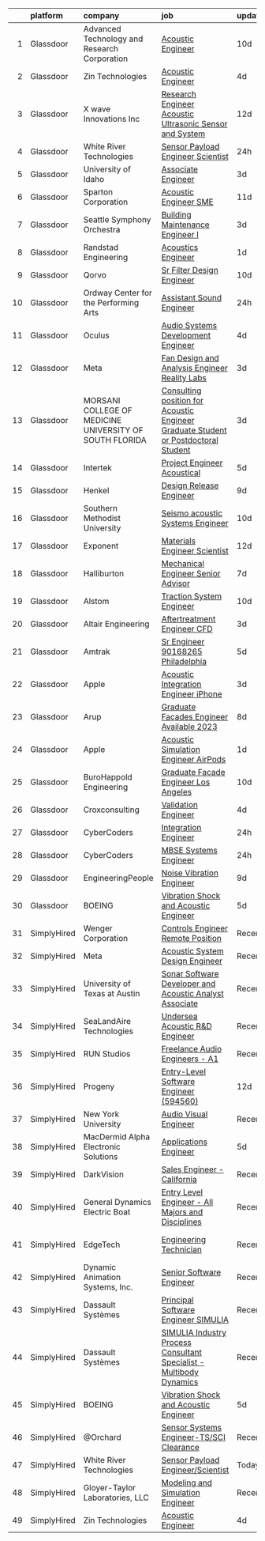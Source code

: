 

|    | platform    | company                                                   | job                                                                                                                                                                                                                                                                                                                                                                                                                                                                                                                                                                                                                                                                                                                                                                                                                                                                                                                                                                                                                                                                                                                                                                                                                                                                                                                                                                                                                                                                                | update_time   | location             |
|---:|:------------|:----------------------------------------------------------|:-----------------------------------------------------------------------------------------------------------------------------------------------------------------------------------------------------------------------------------------------------------------------------------------------------------------------------------------------------------------------------------------------------------------------------------------------------------------------------------------------------------------------------------------------------------------------------------------------------------------------------------------------------------------------------------------------------------------------------------------------------------------------------------------------------------------------------------------------------------------------------------------------------------------------------------------------------------------------------------------------------------------------------------------------------------------------------------------------------------------------------------------------------------------------------------------------------------------------------------------------------------------------------------------------------------------------------------------------------------------------------------------------------------------------------------------------------------------------------------|:--------------|:---------------------|
|  1 | Glassdoor   | Advanced Technology and Research Corporation              | [Acoustic Engineer](https://www.glassdoor.com/partner/jobListing.htm?pos=112&ao=1136043&s=58&guid=0000018354ac1ab5858f4c074c9eaadf&src=GD_JOB_AD&t=SR&vt=w&ea=1&cs=1_1582a5a0&cb=1663572909035&jobListingId=1008127090778&jrtk=3-0-1gdaao6mkk61c801-1gdaao6n4i3a0800-89e543602943ed7e-)                                                                                                                                                                                                                                                                                                                                                                                                                                                                                                                                                                                                                                                                                                                                                                                                                                                                                                                                                                                                                                                                                                                                                                                            | 10d           | Bethesda, MD         |
|  2 | Glassdoor   | Zin Technologies                                          | [Acoustic Engineer](https://www.glassdoor.com/partner/jobListing.htm?pos=102&ao=1110586&s=58&guid=0000018354ac1ab5858f4c074c9eaadf&src=GD_JOB_AD&t=SR&vt=w&ea=1&cs=1_5f300710&cb=1663572909034&jobListingId=1008139124840&cpc=01657B10174A43CF&jrtk=3-0-1gdaao6mkk61c801-1gdaao6n4i3a0800-961aed073fe96498--6NYlbfkN0DViyymzWuwNOX5RLbsdC26s0cnEEcWXpmsOb4yN41ggYqCxbKYobu9kKgyfT6n6xZtsKfAwrZXmSwyZADnsqerVrdQV5V7VdhNe7QVo8F82Jf99_NSj1pMCzNZ6J_gcbF5pn-RNREPO1h04Wc-JaVV6tEFhKs28XMXKY5t-08TzKcIqJXkM8T8ioj346V6PSNVOmTba80q-KHXCD6x4l0L30VTBCvTSxF6PiyUo2Cc-HvFQVQm5brbmyunUeN910lvtbWxqY6zlptiaVwhiNszEzmVcTECvvSeHUnNj1CAhDHP3AOtnVSPrXGgiMdX1gbSa2MKLI_08ih3pt5agbkhiMe49FPu9cDlO53zeMN93-OCd8tzz1MvMzsCxblPmzvg9QLPD3TBWzwnS7m1IuYgKfcxMlOZRsgJ9It8aKN2gSrc1n1NZEzFgAY1k72b3eiQHvZtY_NwyM8qVvi12Nk6KD7kmApfKROQ6YmzYfNc9tmELmWDA1JbY1bp3WLY2yk%3D)                                                                                                                                                                                                                                                                                                                                                                                                                                                                                                                                                                                                                         | 4d            | Cleveland, OH        |
|  3 | Glassdoor   | X wave Innovations  Inc                                   | [Research Engineer   Acoustic  Ultrasonic Sensor and System](https://www.glassdoor.com/partner/jobListing.htm?pos=101&ao=1110586&s=58&guid=0000018354ac1ab5858f4c074c9eaadf&src=GD_JOB_AD&t=SR&vt=w&ea=1&cs=1_374ca824&cb=1663572909034&jobListingId=1008120456243&cpc=07E115E50C044AB0&jrtk=3-0-1gdaao6mkk61c801-1gdaao6n4i3a0800-8b28430843ee8fd0--6NYlbfkN0BHIfC1zsKGIu0R3teaIu8liT7fbRNLaQeDQfcPJweUKxynNxS1I3QAxxY8sUOPCofg_r53BMj0SbXowN0Fq7NDdNj3ZvmNwkX73jybw_-RU0XFOOqu_8ArTDP4JpwOlNlRmJhZIm22hZH9qKHJE12kr5AUzdWgt6ri3W2_npT1sjAwbd44WNW9zh1HfKyXybJykeyS3VzOijNWkt8ECa-BRItXO--2jueQDC29j1lvjvKjE7CGlXVcsSrYg9DKu41l98_XnlLNIwqskkYJYl2kOWmU10kc3nmj0WTSjlYJvBlarMQkz9TxbwrMNBNl60BDPAEsSYgjHp1OZ8O774_yYjPrxpeMaGYXb9fw7tLvSHxi6KY6k54LQzZow75cRnNw8TnYKIaw78SVL1MO3dnUujwChmNqBED0CvAzMuQYy7etYVeXoQbgiV7YRduoiyWtduRRmC9nfEe-BhMRgzrV5_F4jXa8FziR8PxFSjjgnMOfwNrAtqsQrVEYxD7B0oQK6BI9nsIVL_kDNOybBQhU0dWQfYEKiYf9l9SGOAJ83zakRi2hhYXS)                                                                                                                                                                                                                                                                                                                                                                                                                                                                                                                              | 12d           | Gaithersburg, MD     |
|  4 | Glassdoor   | White River Technologies                                  | [Sensor Payload Engineer Scientist](https://www.glassdoor.com/partner/jobListing.htm?pos=116&ao=1136043&s=58&guid=0000018354ac1ab5858f4c074c9eaadf&src=GD_JOB_AD&t=SR&vt=w&cs=1_0e3cac7d&cb=1663572909036&jobListingId=1008147762128&jrtk=3-0-1gdaao6mkk61c801-1gdaao6n4i3a0800-54b733822357fd1f-)                                                                                                                                                                                                                                                                                                                                                                                                                                                                                                                                                                                                                                                                                                                                                                                                                                                                                                                                                                                                                                                                                                                                                                                 | 24h           | Lebanon, NH          |
|  5 | Glassdoor   | University of Idaho                                       | [Associate Engineer](https://www.glassdoor.com/partner/jobListing.htm?pos=120&ao=1136043&s=58&guid=0000018354ac1ab5858f4c074c9eaadf&src=GD_JOB_AD&t=SR&vt=w&cs=1_b393be75&cb=1663572909036&jobListingId=1008142946922&jrtk=3-0-1gdaao6mkk61c801-1gdaao6n4i3a0800-94fce25bb23ce12c-)                                                                                                                                                                                                                                                                                                                                                                                                                                                                                                                                                                                                                                                                                                                                                                                                                                                                                                                                                                                                                                                                                                                                                                                                | 3d            | Boise, ID            |
|  6 | Glassdoor   | Sparton Corporation                                       | [Acoustic Engineer  SME ](https://www.glassdoor.com/partner/jobListing.htm?pos=124&ao=1136043&s=58&guid=0000018354ac1ab5858f4c074c9eaadf&src=GD_JOB_AD&t=SR&vt=w&ea=1&cs=1_57194736&cb=1663572909037&jobListingId=1008123110741&jrtk=3-0-1gdaao6mkk61c801-1gdaao6n4i3a0800-692b4cdd0f771e1e-)                                                                                                                                                                                                                                                                                                                                                                                                                                                                                                                                                                                                                                                                                                                                                                                                                                                                                                                                                                                                                                                                                                                                                                                      | 11d           | De Leon Springs, FL  |
|  7 | Glassdoor   | Seattle Symphony Orchestra                                | [Building Maintenance Engineer I](https://www.glassdoor.com/partner/jobListing.htm?pos=104&ao=1110586&s=58&guid=0000018354ac1ab5858f4c074c9eaadf&src=GD_JOB_AD&t=SR&vt=w&ea=1&cs=1_e79fa2e0&cb=1663572909035&jobListingId=1008142711922&cpc=45DC3EB807283E85&jrtk=3-0-1gdaao6mkk61c801-1gdaao6n4i3a0800-0748751bc8b6eabb--6NYlbfkN0AdHWfR3D8b8Eonp31kG4JxtsTQErMCr1mjBfTXxBp8Ncbd_qCBC4PuBfB2ubs5lnH2NTv5dRj1St9MOvuOPmTDRUSvKShel_G8REaikg2u4Q_Xoibxk_5rGTlgc29DCcQamGIzhHtE8g7s6HShF9LpDxX6lK3EUf_i9g3k3Z_UL2Bl3PJ4sCxxdoqEsnaWZ8IAxmPUiiYXyyg6x50xyeZpKmIhKRgwLVwlWd3ZjbnItOjpHCzmKgi4CyfQmzRBmIqXos8N0IDUjWgQYoii8WFgRuXJ3aG5nedXfBdrL2qWAosZl8PrVxKfV7VXc0aPSTsv5XS46pVbg-ehtXqcAKRP4ThBy-eZ2Y-fKcPU2Pso0CYOREo9Gu6HrE31CeBbKTD6kj3XdG5u32SWSj2eBRPxrMUUKrPm0wGQeuj9TRHi4j8Jdfthk8Tv7fZufd00WeDnhH9lA33D_zeipe8ivJhNSae8vrbaxHCrB4Jn2Ea2n19R8l6ctIPk0rO2OVf7H4Q%3D)                                                                                                                                                                                                                                                                                                                                                                                                                                                                                                                                                                                                           | 3d            | Seattle, WA          |
|  8 | Glassdoor   | Randstad Engineering                                      | [Acoustics Engineer](https://www.glassdoor.com/partner/jobListing.htm?pos=107&ao=1110586&s=58&guid=0000018354ac1ab5858f4c074c9eaadf&src=GD_JOB_AD&t=SR&vt=w&ea=1&cs=1_ba5f5ace&cb=1663572909035&jobListingId=1008146395319&cpc=2CAED5C921A5F994&jrtk=3-0-1gdaao6mkk61c801-1gdaao6n4i3a0800-3533152d33cf8374--6NYlbfkN0BP0SNj5t90jkfF5SbRhYc-YYyKnIlIACqwosTKYtJiUOp36XFEILIi7NeTHfhZHbsW-mUkTBjl8Iw3WU-5SqwJGlMOgw2JpWZkLU-6lAixkGeMfLdqscvBGPGzZn7lcPvC9qIOBKdLZCN761WcXu4-8OKZ7XLBHxweVfOiciQhWxAZPPoBkvew2C1mQHDgW4bv4yeKHiwXo9QHwc1q-oPrHhsS_7ugG0vWTsBkq8L7lWEBBlbQ3LOhcI1d1l-PX9G2sPT0LBJtd2UWFoCeaHo_YJE65APiknDJ8i94L74LP8UYz9fVB9lrl7fIKNaXH8tII-b3SpScHD0Nk66McAmVEQbPlbB1TDDxp7nslZW66wN2Mb6lEtG4AR2OUHWHAiCHrm-MuntPBISr8iHxxhOIXm6dxYDPJN48ogvjKMHchEfOeNqbgBJZU6y_SJvltudss6V2rQoskxxU3GBmLFGKOO4nuZIybaWp9wJpP_2DxDEgDmSE1WnBlY8uQqf3KEOiMG_7bj6Wy5vLZMEf7VUlY71ipN_YF0mo2TWZpwHxn5vgubNmGI3yfoAN9otjGAuH-AuvjpXiCvX6XeYbTqUhYNxhR33UFpCCYCC6TeHzIU7fwbmpPctBbNT2PIRIT4BoJ88MwQom7b_iSSi2lSyBAbPDl526XiBcYCTENuC9xsDtcrutXERXXAXDXhCK-mL-IGOZmzxtmyLV4dojeuDbp-HkT_vW7qk%3D)                                                                                                                                                                                                                                                                                                                                                                                        | 1d            | Los Angeles, CA      |
|  9 | Glassdoor   | Qorvo                                                     | [Sr Filter Design Engineer](https://www.glassdoor.com/partner/jobListing.htm?pos=127&ao=1136043&s=58&guid=0000018354ac1ab5858f4c074c9eaadf&src=GD_JOB_AD&t=SR&vt=w&cs=1_036d33b0&cb=1663572909037&jobListingId=1008126567591&jrtk=3-0-1gdaao6mkk61c801-1gdaao6n4i3a0800-8bc0c004c238a67b-)                                                                                                                                                                                                                                                                                                                                                                                                                                                                                                                                                                                                                                                                                                                                                                                                                                                                                                                                                                                                                                                                                                                                                                                         | 10d           | Apopka, FL           |
| 10 | Glassdoor   | Ordway Center for the Performing Arts                     | [Assistant Sound Engineer](https://www.glassdoor.com/partner/jobListing.htm?pos=113&ao=1136043&s=58&guid=0000018354ac1ab5858f4c074c9eaadf&src=GD_JOB_AD&t=SR&vt=w&ea=1&cs=1_22f3e30c&cb=1663572909035&jobListingId=1008147271423&jrtk=3-0-1gdaao6mkk61c801-1gdaao6n4i3a0800-8cd05db7d9014b72-)                                                                                                                                                                                                                                                                                                                                                                                                                                                                                                                                                                                                                                                                                                                                                                                                                                                                                                                                                                                                                                                                                                                                                                                     | 24h           | Saint Paul, MN       |
| 11 | Glassdoor   | Oculus                                                    | [Audio Systems Development Engineer](https://www.glassdoor.com/partner/jobListing.htm?pos=105&ao=1110586&s=58&guid=0000018354ac1ab5858f4c074c9eaadf&src=GD_JOB_AD&t=SR&vt=w&cs=1_71c79cf2&cb=1663572909035&jobListingId=1008139825650&cpc=1FDE87803EF93CD3&jrtk=3-0-1gdaao6mkk61c801-1gdaao6n4i3a0800-81c7c01d1ed9796a--6NYlbfkN0DYl4UJW4r1Vl7FEn6T9F-rD9lpC-0oMJVSiWjK_MGUd8e8cHXcpv6KPyjLHZEfqkU7D16wTQNzEVk4wG6XI9FAQyK5JkhJ2ERt5J6bqJI1UJM9RVHe6sJeBvvI02Fm7Y6TP1maoxtnNctsGXYfreZYmK9z-xOomguon396Im93PrYQAhqM4RnyF-ypzymJNdLjg1iIRIP7yaxuweL7FUWL0I1I_g6msIWQJjUdbP6e3mWwPk8QwtyYnPGibNuGsF--AeZaG6ko4VcGzyv4Vl9Unc87txJg16I5Dgt4_qRqlIU3kVkBfyAcBH-8cEubbvunY7Ko5v2xaBJ0nEm2SU9sx6igYVCdbHWCc4_yEzgDSJQXixthSLTLl6h3tbdrcipyOedk36sC8DGnAZ1HlTOePcfL5qqNG25mbVDk1miQo-A_GkL8jEEUsLkBeAL3wbE2_mdcfGwPiX4inv2o1GJF48_qDwvGFRGwao7EAr8tIwVdxAME8YhBmtLWwR24nY23vBJrrNc8Jyn4vZAru4iVEUDcgy46CzOn_yo-MPyhZoRpSmdCgMnvtPV0Ft2DLJ6vZBf_lPhyttXm25TUa3AkodTAmwspudvLRiQkGRinAIzfw0w4-lzcmIxtPcE6C1xWgxpwK0V9uKZtGuxEKChY66B3e35bNszzQELTKEGWWNINdoY44x88TH_cDWmWsBwwzRkfkPUZ91dhiCnEJEsul4n6xlG-P25AXcqYgusuUF_paipMKag6j_23YWCGfPe6jRnz1H_6k4LWdp3zpZjhcj0mgiABtIESz1bUTGkSQu2UA2SJRrKE1M550Iz0ijtxabjZTd2JYHmZwr17zZDCN8qbaYxvJnPTV1b5RGyETe_pABM14dHe55wYzK7bQVij8RSyOMHsrP2eEp3wbDoofIpxR-tjmzmpwkPP3NVjpveWhr0hifIL1tJ1R1OxPy0KTUBKZ29Sb0H6Qk59jinBMYtrEZO_pjuSNX4XdiftBX2t-QkAWKAfIPwfx0x5RD-ubV0TmmXJJhNTsey5afqncG_jhkiMZWXZwGQpiFIboxQzySewLIHnZnA5mAPeS9I%3D)             | 4d            | Redmond, WA          |
| 12 | Glassdoor   | Meta                                                      | [Fan Design and Analysis Engineer  Reality Labs](https://www.glassdoor.com/partner/jobListing.htm?pos=106&ao=1110586&s=58&guid=0000018354ac1ab5858f4c074c9eaadf&src=GD_JOB_AD&t=SR&vt=w&cs=1_c65187be&cb=1663572909035&jobListingId=1008141481714&cpc=149B3D5996025BBA&jrtk=3-0-1gdaao6mkk61c801-1gdaao6n4i3a0800-afadb61b7fd7f5cd--6NYlbfkN0DYl4UJW4r1Vl7FEn6T9F-rD9lpC-0oMJVSiWjK_MGUd8e8cHXcpv6KPyjLHZEfqkUnLXdHGEVbYmUqdAgDvRhOGOJLkypPx_YOgscT0UQFY-woIF3aIas0jCEl8PB0YnvT-5IdZoZ7ciMOxZCAAQrZhLpvtfEn1ux62DqFApCOWcyC0xHedrphXD4qCZgTcM0zW7Q5sloaSIMxq-XJrDMFmdeSLNRhVcoJlXAY0jg6nLrZNE3aJVHupjISCc1V742J4Oz-CycsTWX7O3ylgFXlaWhZ7IJr7Fr4ZixZ48wggycSt37oKRC96vpMjaZjxgNIAR0yfQYlpB-r5GBgIbHuv22IUqvqfONt5sZkhGu5M4V-Sup6qJiGo0m0iKMADbGG36NYHyt7qJUAZUsJOvkEIKAB7WK86H4Hur4_sx07Bt-Z9c90qCRhGA8CQg5GMYds1GbZRi5k6kkKif14btPIyqxBq4RazA9H44_2nGJwK0NR8mPkAktFvMmzlLWbBcCqfLG1w8EfQDAf8CCaOS5Ei2qgafasxYDN9RQW7WPss8Ij4xfiA1CFR8m3fbNGTHMvB6q2PiXxMAcuBivShQ_mhSKFnbM7mZ0nw0tlZhmt-Rbh9uBTKKbXpZHTqtQiHMkXAeu2B_7Ii4dSuzFuh4CLWwUa3HzUgTRORptUA5L_cJv_3hKmKIP0rn_zFKUMeKb97KMZ9whspw02Tb9nzTN6jzDaTy9yBo4uJBLZq4B72sFY277E1ZPTcGT23yRpbvz_eSTK01luF14IIrhGpm1mWfjYbbvw28i8G_qXkscuJEBxehZfDcmsBCqX9bjpRN6Z48AT-ET04ga5V2PIHFmgHqP0souGXzd5sxwA0Mnj7KSsomDVKWkMPwCSpbjoUW4OlQ8O2pmf1f5YV0NBD9qE6G3lRnpimehNSJDTsiUB2lcdKgQyhiFTUzC9ubRH1RS5ZXYuIz8EdFIz0CN9Ih7wfmF3rAsQF0vVnGdGEgkiQAj9Exu-znpaX2lhIkGkGdctNyk-k484Fm87DXRDisBSkwG2dB_9GFocWCPTN7xRZFx4g9UKs9jIxA9Y7bWEoW4%3D) | 3d            | Seattle, WA          |
| 13 | Glassdoor   | MORSANI COLLEGE OF MEDICINE   UNIVERSITY OF SOUTH FLORIDA | [Consulting position for Acoustic Engineer Graduate Student or Postdoctoral Student](https://www.glassdoor.com/partner/jobListing.htm?pos=109&ao=1110586&s=58&guid=0000018354ac1ab5858f4c074c9eaadf&src=GD_JOB_AD&t=SR&vt=w&cs=1_60f211e1&cb=1663572909035&jobListingId=1008143977989&cpc=B101C867B3EF2D75&jrtk=3-0-1gdaao6mkk61c801-1gdaao6n4i3a0800-e63fa4dede91e4ed--6NYlbfkN0CoZx6RZ76Kz2BC5LaLJVXH_1oYGbR7vq7wgU_JS4Ka_yE7NXZX-VTjXqlM7f-iv2skELfxEPMgsMabBTXjOYmgSSPvP2oCiLJctXsyweraZgW4RCz1HWQzzLHlmtdTQh4rO6W5abHmLfJVp4vK1ogHhjzlxIvLrVjk8BMsYS3vPHoLWkL4SVHL4N5q7ZZ5X2HZe0FK5_wT6kZECklXkNvL8b3Gs9i-s9hv122pJprqutvGMLcdLlK-GA5khG-aUKT_m1HK73oOsXtBIzud4lCby1JE3Dglulhb_mVfckFh2n3R_OBKjQRQ5rsJHjbdZd-5OEskGt1vs_5NbW9W-gMlSavnYdl1RmU2QCIbUo3l9O_b9pyqv-VZVe6Fw42hytMzuacVr8A4InL81mRV1fNWK1zrykjJDwNeOeYXgC3yPDeOwMiDoQsKjEgvYLwouX8ydcUJvk79YyptKUhj9leoiqQTYs_iFMAoHVdIXgzVcxrtvuaGOmcWsoqQJtNJO76i768s7RFh46oYM0l-5RGEbSobtkwphc9WH9osxsp0xj8PpHYcpoj-tyIpbq00-JcG2iyrzfdrL75Jiby1F1C2_Za4Lh5F53ib4uGvN5CLYNDau3JRVWmd9tt62K73WnXawHOzlQBPNDPgHo9UMwah)                                                                                                                                                                                                                                                                                                                                                                                                           | 3d            | Tampa, FL            |
| 14 | Glassdoor   | Intertek                                                  | [Project Engineer   Acoustical](https://www.glassdoor.com/partner/jobListing.htm?pos=123&ao=1136043&s=58&guid=0000018354ac1ab5858f4c074c9eaadf&src=GD_JOB_AD&t=SR&vt=w&cs=1_b0672b26&cb=1663572909037&jobListingId=1008136593561&jrtk=3-0-1gdaao6mkk61c801-1gdaao6n4i3a0800-319aee61e855d6c2-)                                                                                                                                                                                                                                                                                                                                                                                                                                                                                                                                                                                                                                                                                                                                                                                                                                                                                                                                                                                                                                                                                                                                                                                     | 5d            | Cortland, NY         |
| 15 | Glassdoor   | Henkel                                                    | [Design   Release Engineer](https://www.glassdoor.com/partner/jobListing.htm?pos=108&ao=1110586&s=58&guid=0000018354ac1ab5858f4c074c9eaadf&src=GD_JOB_AD&t=SR&vt=w&cs=1_111008c2&cb=1663572909035&jobListingId=1008129968269&cpc=334ABAF5D42DC775&jrtk=3-0-1gdaao6mkk61c801-1gdaao6n4i3a0800-dd6aa8f583606936--6NYlbfkN0Bnb2JtfZ4AEsMA1Pu2i33F7qA_ifajj7vsPj00nFwV5oJ5S38d4YJev97vL1XpAk697PcgHYCrOvaQ3Dld0Ehq3dDuTjOxMQELFMqHYyzv8g-iyjePoYaXQPojbGhFNqwV1qsbWNqeA7M6FV-OtylbeTOenxbAa9MXgTQTS5a_7jf0Lvd4ZhSR0I8JtyOoFGqF2_yk8A7mK02wfq13YaaGHPy6Kl8MI7PqU2nlQf5OwfleXirX-tm5MerhyxIlre4uJOQiTwVls9PVmSvJktbmGZAqrPqvjrx-LvqqCIkMq8SWmfxpv6yAn5mKZF_QW4RVUWSFdJcLol5ZT7_1cv_cYbh8kBPEMwK4DKxo-tbr83SoR3t09y0s7YFPALzqsZ1H--IMt6xjBO4cwFr9kNScFAOExVpf_d_fmS8_eCXSNwqLpoG4GRyjrc8ToMXDzInc4S0tJMtg6WnkFg79Kz6fb-iqSs4xwmLsh3OklLHcmHT2ewmw0R82vpNT3nQkgQt9MIT9gUZ2IjvSMTH_KPcivaRb4xnBWyw%3D)                                                                                                                                                                                                                                                                                                                                                                                                                                                                                                                                                                                      | 9d            | Madison Heights, MI  |
| 16 | Glassdoor   | Southern Methodist University                             | [Seismo acoustic Systems Engineer](https://www.glassdoor.com/partner/jobListing.htm?pos=125&ao=1136043&s=58&guid=0000018354ac1ab5858f4c074c9eaadf&src=GD_JOB_AD&t=SR&vt=w&cs=1_a1434ac4&cb=1663572909037&jobListingId=1008126331335&jrtk=3-0-1gdaao6mkk61c801-1gdaao6n4i3a0800-5a8e23d9e2fca924-)                                                                                                                                                                                                                                                                                                                                                                                                                                                                                                                                                                                                                                                                                                                                                                                                                                                                                                                                                                                                                                                                                                                                                                                  | 10d           | Dallas, TX           |
| 17 | Glassdoor   | Exponent                                                  | [Materials Engineer Scientist](https://www.glassdoor.com/partner/jobListing.htm?pos=115&ao=1136043&s=58&guid=0000018354ac1ab5858f4c074c9eaadf&src=GD_JOB_AD&t=SR&vt=w&cs=1_cfcd3ab7&cb=1663572909036&jobListingId=1008122033990&jrtk=3-0-1gdaao6mkk61c801-1gdaao6n4i3a0800-1594ac0288e66312-)                                                                                                                                                                                                                                                                                                                                                                                                                                                                                                                                                                                                                                                                                                                                                                                                                                                                                                                                                                                                                                                                                                                                                                                      | 12d           | Menlo Park, CA       |
| 18 | Glassdoor   | Halliburton                                               | [Mechanical Engineer  Senior   Advisor ](https://www.glassdoor.com/partner/jobListing.htm?pos=128&ao=1136043&s=58&guid=0000018354ac1ab5858f4c074c9eaadf&src=GD_JOB_AD&t=SR&vt=w&cs=1_7aa8f3a6&cb=1663572909037&jobListingId=1008131664566&jrtk=3-0-1gdaao6mkk61c801-1gdaao6n4i3a0800-76ba87b72742c678-)                                                                                                                                                                                                                                                                                                                                                                                                                                                                                                                                                                                                                                                                                                                                                                                                                                                                                                                                                                                                                                                                                                                                                                            | 7d            | Houston, TX          |
| 19 | Glassdoor   | Alstom                                                    | [Traction System Engineer](https://www.glassdoor.com/partner/jobListing.htm?pos=118&ao=1136043&s=58&guid=0000018354ac1ab5858f4c074c9eaadf&src=GD_JOB_AD&t=SR&vt=w&cs=1_3b89cefe&cb=1663572909036&jobListingId=1008127251674&jrtk=3-0-1gdaao6mkk61c801-1gdaao6n4i3a0800-f6c0eae62c924c79-)                                                                                                                                                                                                                                                                                                                                                                                                                                                                                                                                                                                                                                                                                                                                                                                                                                                                                                                                                                                                                                                                                                                                                                                          | 10d           | Hornell, NY          |
| 20 | Glassdoor   | Altair Engineering                                        | [Aftertreatment Engineer   CFD](https://www.glassdoor.com/partner/jobListing.htm?pos=122&ao=1136043&s=58&guid=0000018354ac1ab5858f4c074c9eaadf&src=GD_JOB_AD&t=SR&vt=w&ea=1&cs=1_9a61c75e&cb=1663572909037&jobListingId=1008142053928&jrtk=3-0-1gdaao6mkk61c801-1gdaao6n4i3a0800-8af6e447f9d84427-)                                                                                                                                                                                                                                                                                                                                                                                                                                                                                                                                                                                                                                                                                                                                                                                                                                                                                                                                                                                                                                                                                                                                                                                | 3d            | Southfield, MI       |
| 21 | Glassdoor   | Amtrak                                                    | [Sr Engineer   90168265   Philadelphia](https://www.glassdoor.com/partner/jobListing.htm?pos=130&ao=1136043&s=58&guid=0000018354ac1ab5858f4c074c9eaadf&src=GD_JOB_AD&t=SR&vt=w&cs=1_399d59e8&cb=1663572909037&jobListingId=1008137754310&jrtk=3-0-1gdaao6mkk61c801-1gdaao6n4i3a0800-c8a7b59efd4a1875-)                                                                                                                                                                                                                                                                                                                                                                                                                                                                                                                                                                                                                                                                                                                                                                                                                                                                                                                                                                                                                                                                                                                                                                             | 5d            | Philadelphia, PA     |
| 22 | Glassdoor   | Apple                                                     | [Acoustic Integration Engineer   iPhone](https://www.glassdoor.com/partner/jobListing.htm?pos=129&ao=1136043&s=58&guid=0000018354ac1ab5858f4c074c9eaadf&src=GD_JOB_AD&t=SR&vt=w&cs=1_8c0b777d&cb=1663572909037&jobListingId=1008143276276&jrtk=3-0-1gdaao6mkk61c801-1gdaao6n4i3a0800-c8aeb4c5d73beb6f-)                                                                                                                                                                                                                                                                                                                                                                                                                                                                                                                                                                                                                                                                                                                                                                                                                                                                                                                                                                                                                                                                                                                                                                            | 3d            | Cupertino, CA        |
| 23 | Glassdoor   | Arup                                                      | [Graduate Façades Engineer  Available 2023 ](https://www.glassdoor.com/partner/jobListing.htm?pos=114&ao=1136043&s=58&guid=0000018354ac1ab5858f4c074c9eaadf&src=GD_JOB_AD&t=SR&vt=w&cs=1_10c0f0a4&cb=1663572909035&jobListingId=1008130698207&jrtk=3-0-1gdaao6mkk61c801-1gdaao6n4i3a0800-890012bc31ee3de3-)                                                                                                                                                                                                                                                                                                                                                                                                                                                                                                                                                                                                                                                                                                                                                                                                                                                                                                                                                                                                                                                                                                                                                                        | 8d            | New York, NY         |
| 24 | Glassdoor   | Apple                                                     | [Acoustic Simulation Engineer   AirPods](https://www.glassdoor.com/partner/jobListing.htm?pos=103&ao=1110586&s=58&guid=0000018354ac1ab5858f4c074c9eaadf&src=GD_JOB_AD&t=SR&vt=w&cs=1_aba3ef50&cb=1663572909034&jobListingId=1008146626449&cpc=B076152010A3B66C&jrtk=3-0-1gdaao6mkk61c801-1gdaao6n4i3a0800-ee21dd005390593b--6NYlbfkN0BvKrLyj5gPmtZO9T8euul8TCxuuKNOtzRJOomxnwSEodTz2Bc-sPZlPHrT5BCwu4Q-7dy9UsDbflfsSYyZ20UtBldsxZuRktsIMFqtwJnGPnRylWlaQ7uQv0HuRDulNs_Na0zu9qPy2zr8V2Yj7Dh-bWhA0EFhaVoGDu_4ArxRFX0GiEjqTqAH-zGp9HlmOG8edAhCc072NWBfBVJ4tz9QJm_wVVn75adiVn_8JBWad1AJYOW357qpIKXNdBD-Tht93_6Asy3CsHFnOuywguizXG3KRYWpaGCVLpAsQsMhESaaAe1TgIOtP0X_GAZ4b5IN-xy3Q92TpQ39u8lFpjORWtIEu-1eiaHS_a9pzhnDkeSZGd8GBk4j6suTRdMnTgt1L1GdHwDEBGQjZZtMWLIyK0VwlZwoloUL7w80cxGJldacTBOh6L0JFO2abPBQT5-o17h_z9v3nrrrLxh95vqYnIitSUzlaFTpfZYE3meexFwCfJ6eBf5GFT4Kw0fxkqc8e0JajjyLQXxGaJ0guxrw2Tp-0vTLOKhXEBfsV1RSockUo268ak_VIp70-WLZ1u--dUYX-Ld27r2kUN0nNU5HzpnYncX9mEx8wTC7dCy2bdPF_oM50FLeSh8yt0zsNQweK6IsnADYJF0bQXw2rkdQf_6ACRPvrj_ONAMwmTvT2gmf919iI9mMWQpHaMZTqIgCM89xIMpBXmNYoJGDpVFdRJ9UzSDuOfhpyJ58CpPtA8gZx8jdthKQfxK1GPuNYORUb1rqangKg-0h-4MTbiRuFWgmGdKsmoTNgLUhpTOicrjO-Zjl6yeyMy336NUepiZm7nTmNlmv676xy7mdO9Ea1ni6BQYakRGpieQBuXuZKYc9m5d-KCzfR6ASSN6WQUDEheb3bvdOUmIr48h7Ap24f2PQ9Ouzw-2jSCNDXcQyYCa8SU8j7_sERJRDiZGdRxWYXVTPVOa5IToc15Q3IF3XlPudIAdC8PBAkAb9buAVrQ%3D%3D)                                                                                           | 1d            | Boulder, CO          |
| 25 | Glassdoor   | BuroHappold Engineering                                   | [Graduate Facade Engineer  Los Angeles](https://www.glassdoor.com/partner/jobListing.htm?pos=119&ao=1136043&s=58&guid=0000018354ac1ab5858f4c074c9eaadf&src=GD_JOB_AD&t=SR&vt=w&cs=1_6045f6e4&cb=1663572909036&jobListingId=1008126700882&jrtk=3-0-1gdaao6mkk61c801-1gdaao6n4i3a0800-2c1a3f5148d2adab-)                                                                                                                                                                                                                                                                                                                                                                                                                                                                                                                                                                                                                                                                                                                                                                                                                                                                                                                                                                                                                                                                                                                                                                             | 10d           | Los Angeles, CA      |
| 26 | Glassdoor   | Croxconsulting                                            | [Validation Engineer](https://www.glassdoor.com/partner/jobListing.htm?pos=121&ao=1136043&s=58&guid=0000018354ac1ab5858f4c074c9eaadf&src=GD_JOB_AD&t=SR&vt=w&ea=1&cs=1_ac5101af&cb=1663572909036&jobListingId=1008138984008&jrtk=3-0-1gdaao6mkk61c801-1gdaao6n4i3a0800-d405b189a521b7c2-)                                                                                                                                                                                                                                                                                                                                                                                                                                                                                                                                                                                                                                                                                                                                                                                                                                                                                                                                                                                                                                                                                                                                                                                          | 4d            | Irvine, CA           |
| 27 | Glassdoor   | CyberCoders                                               | [Integration Engineer](https://www.glassdoor.com/partner/jobListing.htm?pos=110&ao=1110586&s=58&guid=0000018354ac1ab5858f4c074c9eaadf&src=GD_JOB_AD&t=SR&vt=w&ea=1&cs=1_75f3fc24&cb=1663572909035&jobListingId=1008147801120&cpc=6FC5BA77C9A4CD78&jrtk=3-0-1gdaao6mkk61c801-1gdaao6n4i3a0800-91897f5dbc083309--6NYlbfkN0CpFJQzrgRR8WqXWK1qKKEqALWJw739KlKqr2H-MSI4eoBlI4EFrmor2FYZMP3muM1IeSMtQn4FA3A4LkE3y2OtksmB9Oi1ddEYFAl0FmaqWO5C4BGZH7b69lDdkBImPzuZXEUTHcZHxIwzrjV4GTrV9R8UoLeDQMm3Zy3zkd2EYssw7vKIh5I0Zfl_b7a5Rc2-BPK0uxo1D0JLv2IDMEqli6nbifIruWUFbFZIG4PzjDUtzluN0wNjQ2Dcoq6bOTdsKjKEAET2wjhJuDaM1yDBK7B7J8sIgbZeEzh5NgDGwiYoDmGv2KPxCFgUsNNOJObkYZcrvDrq3B_H0P2zCc5bcgLjh9wOsZkQzvsv1PROKN8VYT5dusiBMU2yJNoYbHCEQ_BdwkerydIp03aH5VV4GQ6iGol75OgL7nOVP441416jtHEuw8lWeb_NowRaUMaxDXsNvk-LSLm1FJ6HOXVxzBBuRDgq1GUlL_me7BlVrmK3s9FGc7wCePFp20FRzvgXWoAUHKuaWIi2_EY6EFxyY2DjyzVmJ_QCQ7ZV-JT6nmSHTOq52A-21-4ZvM4JLAM_R9hpTuK42xQx1FLNtOZ6VCfD3SW_jOGj0bOHjpEsY-k7Q6ezbZwDAfQUuWgdF-JwelRdUm41KIr8_dm0QozCa05B1_cZ9omfSphqcgykXSoiBrpPj_3fPpUcZQn0ThI5i6KJtQzaArDdFho0x_6zDdISojYJ4q6-bZNf5405cvFW0ugvw2c2ae5SsFR2bmk3YUOtVb1PD-HWQGh-1fwQ_qlHANRlIJpeH6GL-Vju7ONHM0w3o1YrwLB8wcH1dHDTCu9X6ie9D-YCAoOlIQQCVLLSWNOpPk0lWBW1XcMszJhBm7o2py03WBbskZAn21UIyE01zX6yPywVmPLVqdAkvoIhXT1goOzztLvzvQON8mNt02WpXTriuy_vB54tNMwtf5ivdAVoRofj6yxBi0NjDixMOnx1Murph6LwqTVrbHre8P_CNRNa)                                                                                                    | 24h           | Torrance, CA         |
| 28 | Glassdoor   | CyberCoders                                               | [MBSE Systems Engineer](https://www.glassdoor.com/partner/jobListing.htm?pos=111&ao=1110586&s=58&guid=0000018354ac1ab5858f4c074c9eaadf&src=GD_JOB_AD&t=SR&vt=w&ea=1&cs=1_0d6be778&cb=1663572909036&jobListingId=1008147799379&cpc=AC285F3A3ECA6BB0&jrtk=3-0-1gdaao6mkk61c801-1gdaao6n4i3a0800-278d55af5d77a25e--6NYlbfkN0CpFJQzrgRR8WqXWK1qKKEqALWJw739KlKqr2H-MSI4eoBlI4EFrmor2FYZMP3muM0nDmGUlJTf1RLa83RoAPtUZNJVlQtkNgXlKakrBKxnybzQ3Bm3YS_E5d2zo0WxhoH7j2pRPbkos6vIHjEfOtMJw3plIUVssNBNbfPPs4ArcEBHdRiBT6BcHN_cFcv9-_whVV1in0HMBNpdYVcbuukgUhzF0Z4OKsiTZaWVj8881iVBzY5sdNazBEqsen-xvjfbwaGD-kkYUg2W0WQjYGzpyxtTog3AUyJtpVZNpHjxYHFGpdn2FsP0i2YUfu3ceKiM9tX9rAq8xTxlPTg6AEzAA6JIXjJgOZqhIhiHSd-xX-Pd_vy-xnCq4whIdpM2q16f6V_TwRfzeati9Ye-tCxG5ufl-H_eeU6x3g-sxKevDImcBfcNkaMFBuwOjIC3SI9y3B07URk4wERqC32cnKipsyl0rT1X5jsOm94hm2HSdafEV-uyDs-yObdMVe_sLqCQMB378CdBUAO_0hu4OKaGRYMDvvMqN4iP2cjCbAzypQ8xUKB7Ed0rrtz5i2J1IzYJOBPpJKFVndMfkracA8nrlKcSO7QBNXukr9Uv6R88bUTEdKlxnqaosQ6i-jNOmGGeaMMuxnkLEjMRFxFsLRSzPw01tG5COWpS3vQ0rUELyzTqCgXAg08_3amPrQHFJBGN-xDxT0cxoBlPLm7Js0Y9ad2G4plu4xGv9e_Gbs-xoALKyDBzbPYwzBF7sVJOSloKT_oyLa4XGHrbWu_gNdoFsVqVjNG1dFr4WyNigTuqOgg9KgG05YPRJjhpPVrdQltAl-j5qLGB0iXgiPDouioArGVQgWJwBB2CAUBdeMoGNiTfHQVTZTznZwLQRlY8p-U2TXRFgL88U52BDzMowLfgWnoj2mHWPF1tlLeKja7sFeQ3WOLCXlh1Ut_Vyj2LRvlp5T9m0Aux-2UAmOJhuinRc8dnqn5Z9NwU9xNLUX45wA%3D%3D)                                                                                                       | 24h           | Beavercreek, OH      |
| 29 | Glassdoor   | EngineeringPeople                                         | [Noise Vibration Engineer](https://www.glassdoor.com/partner/jobListing.htm?pos=117&ao=1136043&s=58&guid=0000018354ac1ab5858f4c074c9eaadf&src=GD_JOB_AD&t=SR&vt=w&ea=1&cs=1_fad4a756&cb=1663572909036&jobListingId=1008129651684&jrtk=3-0-1gdaao6mkk61c801-1gdaao6n4i3a0800-45032d575936fc04-)                                                                                                                                                                                                                                                                                                                                                                                                                                                                                                                                                                                                                                                                                                                                                                                                                                                                                                                                                                                                                                                                                                                                                                                     | 9d            | Mossville, IL        |
| 30 | Glassdoor   | BOEING                                                    | [Vibration Shock and Acoustic Engineer](https://www.glassdoor.com/partner/jobListing.htm?pos=126&ao=1136043&s=58&guid=0000018354ac1ab5858f4c074c9eaadf&src=GD_JOB_AD&t=SR&vt=w&cs=1_162e0172&cb=1663572909037&jobListingId=1008138604820&jrtk=3-0-1gdaao6mkk61c801-1gdaao6n4i3a0800-727b63869dbd0beb-)                                                                                                                                                                                                                                                                                                                                                                                                                                                                                                                                                                                                                                                                                                                                                                                                                                                                                                                                                                                                                                                                                                                                                                             | 5d            | Huntsville, AL       |
| 31 | SimplyHired | Wenger Corporation                                        | [Controls Engineer Remote Position](https://www.simplyhired.com/job/C9QduFyj__4ubVAsXOLOKIjCEnSCFKXUDPJu7RceDZdk_O2BbzTTCA?q=acoustic+engineer)                                                                                                                                                                                                                                                                                                                                                                                                                                                                                                                                                                                                                                                                                                                                                                                                                                                                                                                                                                                                                                                                                                                                                                                                                                                                                                                                    | Recently      | Syracuse, NY         |
| 32 | SimplyHired | Meta                                                      | [Acoustic System Design Engineer](https://www.simplyhired.com/job/sSRtN-D5PKcDA53mTWpsQ1nocCJbomym6KXfe_F0WBfXc_Mhj_yhPw?q=acoustic+engineer)                                                                                                                                                                                                                                                                                                                                                                                                                                                                                                                                                                                                                                                                                                                                                                                                                                                                                                                                                                                                                                                                                                                                                                                                                                                                                                                                      | Recently      | Remote               |
| 33 | SimplyHired | University of Texas at Austin                             | [Sonar Software Developer and Acoustic Analyst Associate](https://www.simplyhired.com/job/G6MGPKPgcpavQ_-zy-lkoVJ1WVl1gKkEFvxcG1plaIkhkbEhWdhHOA?q=acoustic+engineer)                                                                                                                                                                                                                                                                                                                                                                                                                                                                                                                                                                                                                                                                                                                                                                                                                                                                                                                                                                                                                                                                                                                                                                                                                                                                                                              | Recently      | Austin, TX           |
| 34 | SimplyHired | SeaLandAire Technologies                                  | [Undersea Acoustic R&D Engineer](https://www.simplyhired.com/job/hZd4MM6ivHSqQ2hKkSFxDcuc5th9uhpbq2X99tdFufOh7nbm-htf8A?q=acoustic+engineer)                                                                                                                                                                                                                                                                                                                                                                                                                                                                                                                                                                                                                                                                                                                                                                                                                                                                                                                                                                                                                                                                                                                                                                                                                                                                                                                                       | Recently      | Jackson, MI          |
| 35 | SimplyHired | RUN Studios                                               | [Freelance Audio Engineers - A1](https://www.simplyhired.com/job/ImwNIKa_vkVV0wdmbicCzrqkeqiFmTBp7uOFjP5OyybZ72kF3Kdnew?q=acoustic+engineer)                                                                                                                                                                                                                                                                                                                                                                                                                                                                                                                                                                                                                                                                                                                                                                                                                                                                                                                                                                                                                                                                                                                                                                                                                                                                                                                                       | Recently      | Redmond, WA          |
| 36 | SimplyHired | Progeny                                                   | [Entry-Level Software Engineer (594560)](https://www.simplyhired.com/job/hFZ0kpPt7g7aOxFzPksAH7fahgRzX61kk6-Gsyoh-O4nQt0YXf5-Tg?q=acoustic+engineer)                                                                                                                                                                                                                                                                                                                                                                                                                                                                                                                                                                                                                                                                                                                                                                                                                                                                                                                                                                                                                                                                                                                                                                                                                                                                                                                               | 12d           | Manassas, VA         |
| 37 | SimplyHired | New York University                                       | [Audio Visual Engineer](https://www.simplyhired.com/job/nSOOlPmZiKewrg75FS6Lchpd2Dr-Qz0_dNGF5rRIRtVz6EZ319tvQg?q=acoustic+engineer)                                                                                                                                                                                                                                                                                                                                                                                                                                                                                                                                                                                                                                                                                                                                                                                                                                                                                                                                                                                                                                                                                                                                                                                                                                                                                                                                                | Recently      | New York, NY         |
| 38 | SimplyHired | MacDermid Alpha Electronic Solutions                      | [Applications Engineer](https://www.simplyhired.com/job/g2MaiRK2f6aI1BXJfwtKTIMljsFG0dq3SSDOY6ZLotsG8seAPQ-2cQ?q=acoustic+engineer)                                                                                                                                                                                                                                                                                                                                                                                                                                                                                                                                                                                                                                                                                                                                                                                                                                                                                                                                                                                                                                                                                                                                                                                                                                                                                                                                                | 5d            | South Plainfield, NJ |
| 39 | SimplyHired | DarkVision                                                | [Sales Engineer - California](https://www.simplyhired.com/job/OnhE_2kWW2c0dU_OJT73_WYd2h2CA9X3LB6iAVYepOnFsC98UH0fHw?q=acoustic+engineer)                                                                                                                                                                                                                                                                                                                                                                                                                                                                                                                                                                                                                                                                                                                                                                                                                                                                                                                                                                                                                                                                                                                                                                                                                                                                                                                                          | Recently      | Bakersfield, CA      |
| 40 | SimplyHired | General Dynamics Electric Boat                            | [Entry Level Engineer - All Majors and Disciplines](https://www.simplyhired.com/job/mZBpEuDp-XRP-65DxhFyFP0qHkdFsGb7sqOExAwDeLVsiPN4Mp1NXg?q=acoustic+engineer)                                                                                                                                                                                                                                                                                                                                                                                                                                                                                                                                                                                                                                                                                                                                                                                                                                                                                                                                                                                                                                                                                                                                                                                                                                                                                                                    | Recently      | Groton, CT           |
| 41 | SimplyHired | EdgeTech                                                  | [Engineering Technician](https://www.simplyhired.com/job/53McOp5rjnTXJZIX-gegH46mQ_BVTXqGZ43ZosOOFCHk0GnOCLCqVg?q=acoustic+engineer)                                                                                                                                                                                                                                                                                                                                                                                                                                                                                                                                                                                                                                                                                                                                                                                                                                                                                                                                                                                                                                                                                                                                                                                                                                                                                                                                               | Recently      | West Wareham, MA     |
| 42 | SimplyHired | Dynamic Animation Systems, Inc.                           | [Senior Software Engineer](https://www.simplyhired.com/job/AzssRDbf5igdq8fjkSjvzuWmDw_CyAuhZOcQrBC3CQsh09Ddu7iG1Q?q=acoustic+engineer)                                                                                                                                                                                                                                                                                                                                                                                                                                                                                                                                                                                                                                                                                                                                                                                                                                                                                                                                                                                                                                                                                                                                                                                                                                                                                                                                             | Recently      | Bethesda, MD         |
| 43 | SimplyHired | Dassault Systèmes                                         | [Principal Software Engineer SIMULIA](https://www.simplyhired.com/job/EoyCNNBK4UDsF5Gx7YzyR7Q6olXn4fnrw8HCQt0MME2YG7Gjcx7NiA?q=acoustic+engineer)                                                                                                                                                                                                                                                                                                                                                                                                                                                                                                                                                                                                                                                                                                                                                                                                                                                                                                                                                                                                                                                                                                                                                                                                                                                                                                                                  | Recently      | Waltham, MA          |
| 44 | SimplyHired | Dassault Systèmes                                         | [SIMULIA Industry Process Consultant Specialist - Multibody Dynamics](https://www.simplyhired.com/job/6htxRkcVOtVmTnjAT1KzhQTj4Dn1YHSEj5mWU8hocoGaXj6v-Z8d3g?q=acoustic+engineer)                                                                                                                                                                                                                                                                                                                                                                                                                                                                                                                                                                                                                                                                                                                                                                                                                                                                                                                                                                                                                                                                                                                                                                                                                                                                                                  | Recently      | Auburn Hills, MI     |
| 45 | SimplyHired | BOEING                                                    | [Vibration Shock and Acoustic Engineer](https://www.simplyhired.com/job/9Agnd39JB2lBa9C6KxIVW8DsaQQB03RicjJlSA1j7FcscJpzRDGOOg?q=acoustic+engineer)                                                                                                                                                                                                                                                                                                                                                                                                                                                                                                                                                                                                                                                                                                                                                                                                                                                                                                                                                                                                                                                                                                                                                                                                                                                                                                                                | 5d            | Huntsville, AL       |
| 46 | SimplyHired | @Orchard                                                  | [Sensor Systems Engineer-TS/SCI Clearance](https://www.simplyhired.com/job/2nipmTc3CBHd9pL62pUDwc5OGKJXHiZCbkWU-PkKLoRnCAhI9BkU6A?q=acoustic+engineer)                                                                                                                                                                                                                                                                                                                                                                                                                                                                                                                                                                                                                                                                                                                                                                                                                                                                                                                                                                                                                                                                                                                                                                                                                                                                                                                             | Recently      | Reston, VA           |
| 47 | SimplyHired | White River Technologies                                  | [Sensor Payload Engineer/Scientist](https://www.simplyhired.com/job/4T2WWL1R3-2mwMVAOc7-hYTDxV0gbymuaiFqt4W9HM7D3i2rQ2HHBg?q=acoustic+engineer)                                                                                                                                                                                                                                                                                                                                                                                                                                                                                                                                                                                                                                                                                                                                                                                                                                                                                                                                                                                                                                                                                                                                                                                                                                                                                                                                    | Today         | Lebanon, NH          |
| 48 | SimplyHired | Gloyer-Taylor Laboratories, LLC                           | [Modeling and Simulation Engineer](https://www.simplyhired.com/job/ZR7hDvdieQMEVh3Re_XhBpnXYZNnfCW3MB-r3-4lHdcgFtFoU2_cIw?q=acoustic+engineer)                                                                                                                                                                                                                                                                                                                                                                                                                                                                                                                                                                                                                                                                                                                                                                                                                                                                                                                                                                                                                                                                                                                                                                                                                                                                                                                                     | Recently      | Tullahoma, TN        |
| 49 | SimplyHired | Zin Technologies                                          | [Acoustic Engineer](https://www.simplyhired.com/job/wQGHP6wkpO2sc4_2_UHsFYPFSfeHS4rFn9__j7WbgeKV_yJxp3_tcA?q=acoustic+engineer)                                                                                                                                                                                                                                                                                                                                                                                                                                                                                                                                                                                                                                                                                                                                                                                                                                                                                                                                                                                                                                                                                                                                                                                                                                                                                                                                                    | 4d            | Cleveland, OH        |
